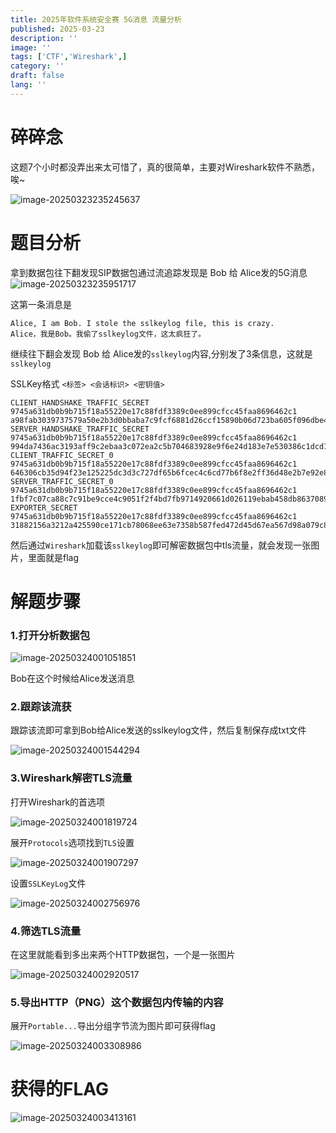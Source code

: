 ```yaml
---
title: 2025年软件系统安全赛 5G消息 流量分析
published: 2025-03-23
description: ''
image: ''
tags: ['CTF','Wireshark',]
category: ''
draft: false 
lang: ''
---
```


# 碎碎念

这题7个小时都没弄出来太可惜了，真的很简单，主要对Wireshark软件不熟悉，唉~

![image-20250323235245637](https://gu-blog-img.gmoe.cc/20250323235245688.png)

# 题目分析

拿到数据包往下翻发现SIP数据包通过流追踪发现是 Bob 给 Alice发的5G消息![image-20250323235951717](https://gu-blog-img.gmoe.cc/20250323235951855.png)

这第一条消息是

```
Alice, I am Bob. I stole the sslkeylog file, this is crazy.
Alice，我是Bob。我偷了sslkeylog文件，这太疯狂了。
```

继续往下翻会发现 Bob 给 Alice发的`sslkeylog`内容,分别发了3条信息，这就是`sslkeylog`

SSLKey格式 `<标签> <会话标识> <密钥值>`

```
CLIENT_HANDSHAKE_TRAFFIC_SECRET 9745a631db0b9b715f18a55220e17c88fdf3389c0ee899cfcc45faa8696462c1 a98fab3039737579a50e2b3d0bbaba7c9fcf6881d26ccf15890b06d723ba605f096dbe448cd9dcc6cf4ef5c82d187bd0
SERVER_HANDSHAKE_TRAFFIC_SECRET 9745a631db0b9b715f18a55220e17c88fdf3389c0ee899cfcc45faa8696462c1 994da7436ac3193aff9c2ebaa3c072ea2c5b704683928e9f6e24d183e7e530386c1dcd186b9286f98249b4dc90d8b795
CLIENT_TRAFFIC_SECRET_0 9745a631db0b9b715f18a55220e17c88fdf3389c0ee899cfcc45faa8696462c1 646306cb35d94f23e125225dc3d3c727df65b6fcec4c6cd77b6f8e2ff36d48e2b7e92e8f9188597c961866b3b667f405
SERVER_TRAFFIC_SECRET_0 9745a631db0b9b715f18a55220e17c88fdf3389c0ee899cfcc45faa8696462c1 1fbf7c07ca88c7c91be9cce4c9051f2f4bd7fb9714920661d026119ebab458db8637089348dd5a92dc75633bdcf43630
EXPORTER_SECRET 9745a631db0b9b715f18a55220e17c88fdf3389c0ee899cfcc45faa8696462c1 31882156a3212a425590ce171cb78068ee63e7358b587fed472d45d67ea567d98a079c84867a18665732cf0bfe18f0b0
```

然后通过`Wireshark`加载该`sslkeylog`即可解密数据包中tls流量，就会发现一张图片，里面就是flag

# 解题步骤

### 1.打开分析数据包

![image-20250324001051851](https://gu-blog-img.gmoe.cc/20250324001052024.png)

Bob在这个时候给Alice发送消息

### 2.跟踪该流获

跟踪该流即可拿到Bob给Alice发送的sslkeylog文件，然后复制保存成txt文件

![image-20250324001544294](https://gu-blog-img.gmoe.cc/20250324001544362.png)

### 3.Wireshark解密TLS流量

打开Wireshark的首选项

![image-20250324001819724](https://gu-blog-img.gmoe.cc/20250324001819820.png)

展开`Protocols`选项找到`TLS`设置

![image-20250324001907297](https://gu-blog-img.gmoe.cc/20250324001907359.png)

设置`SSLKeyLog`文件

![image-20250324002756976](https://gu-blog-img.gmoe.cc/20250324002757077.png)

### 4.筛选TLS流量

在这里就能看到多出来两个HTTP数据包，一个是一张图片

![image-20250324002920517](https://gu-blog-img.gmoe.cc/20250324002920595.png)

### 5.导出HTTP（PNG）这个数据包内传输的内容

展开`Portable...`导出分组字节流为图片即可获得flag

![image-20250324003308986](https://gu-blog-img.gmoe.cc/20250324003309068.png)

# 获得的FLAG

![image-20250324003413161](https://gu-blog-img.gmoe.cc/20250324003413209.png)
